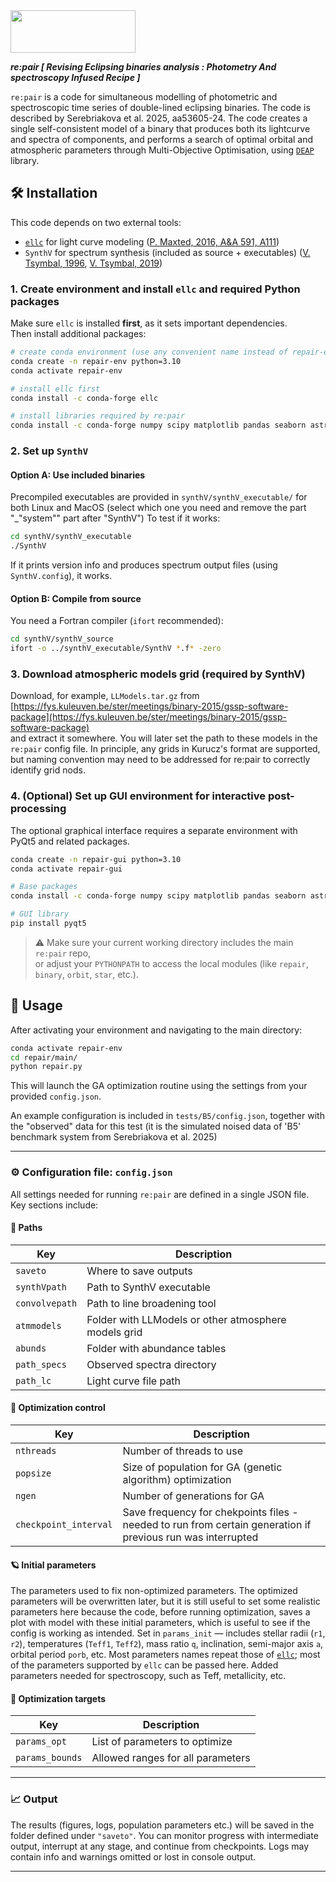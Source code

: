 

<img src="https://github.com/PraiseTheCode/repair/assets/32466853/f319ba55-fd3e-4970-a00b-2e97c19fbf28" width="200" height="68">

***re:pair [ Revising Eclipsing binaries analysis : Photometry And spectroscopy Infused Recipe ]***

`re:pair` is a code for simultaneous modelling of photometric and spectroscopic time series of double-lined eclipsing binaries. The code is described by Serebriakova et al. 2025, aa53605-24. The code creates a single self-consistent model of a binary that produces both its lightcurve and spectra of components, and performs a search of optimal orbital and atmospheric parameters through Multi-Objective Optimisation, using [`DEAP`](https://github.com/DEAP/) library.  


## 🛠 Installation

This code depends on two external tools:  
- [`ellc`](https://github.com/pmaxted/ellc) for light curve modeling ([P. Maxted, 2016, A&A 591, A111](https://www.aanda.org/articles/aa/pdf/2016/07/aa28579-16.pdf))
- `SynthV` for spectrum synthesis (included as source + executables) ([V. Tsymbal, 1996](https://articles.adsabs.harvard.edu/pdf/1996ASPC..108..198T), [V. Tsymbal, 2019](https://articles.adsabs.harvard.edu/pdf/2019ASPC..518..247T))

### 1. Create environment and install `ellc` and required Python packages

Make sure `ellc` is installed **first**, as it sets important dependencies.  
Then install additional packages:

```bash
# create conda environment (use any convenient name instead of repair-env)
conda create -n repair-env python=3.10
conda activate repair-env

# install ellc first
conda install -c conda-forge ellc

# install libraries required by re:pair
conda install -c conda-forge numpy scipy matplotlib pandas seaborn astropy deap

```

### 2. Set up `SynthV`

#### Option A: Use included binaries

Precompiled executables are provided in `synthV/synthV_executable/` for both Linux and MacOS (select which one you need and remove the part "_"system"" part after "SynthV")
To test if it works:

```bash
cd synthV/synthV_executable
./SynthV
```

If it prints version info and produces spectrum output files (using `SynthV.config`), it works.

#### Option B: Compile from source

You need a Fortran compiler (`ifort` recommended):

```bash
cd synthV/synthV_source
ifort -o ../synthV_executable/SynthV *.f* -zero
```


### 3. Download atmospheric models grid (required by SynthV)

Download, for example, `LLModels.tar.gz` from  
[https://fys.kuleuven.be/ster/meetings/binary-2015/gssp-software-package](https://fys.kuleuven.be/ster/meetings/binary-2015/gssp-software-package)  
and extract it somewhere. You will later set the path to these models in the `re:pair` config file.
In principle, any grids in Kurucz's format are supported, but naming convention may need to be addressed for re:pair to correctly identify grid nods.

### 4. (Optional) Set up GUI environment for interactive post-processing

The optional graphical interface requires a separate environment with PyQt5 and related packages.

```bash
conda create -n repair-gui python=3.10
conda activate repair-gui

# Base packages
conda install -c conda-forge numpy scipy matplotlib pandas seaborn astropy deap pillow mplcursors

# GUI library
pip install pyqt5
```

> ⚠️ Make sure your current working directory includes the main `re:pair` repo,  
> or adjust your `PYTHONPATH` to access the local modules (like `repair`, `binary`, `orbit`, `star`, etc.).



## 🚀 Usage

After activating your environment and navigating to the main directory:

```bash
conda activate repair-env
cd repair/main/
python repair.py
```

This will launch the GA optimization routine using the settings from your provided `config.json`.

An example configuration is included in `tests/B5/config.json`, together with the "observed" data for this test (it is the simulated noised data of 'B5' benchmark system from Serebriakova et al. 2025)

---


### ⚙️ Configuration file: `config.json`

All settings needed for running `re:pair` are defined in a single JSON file. Key sections include:

#### 🔧 Paths
| Key            | Description |
|----------------|-------------|
| `saveto`       | Where to save outputs |
| `synthVpath`   | Path to SynthV executable |
| `convolvepath` | Path to line broadening tool | - not needed by default (default behaviour is broadening via PyAstronomy modules)
| `atmmodels`    | Folder with LLModels or other atmosphere models grid |
| `abunds`       | Folder with abundance tables |
| `path_specs`   | Observed spectra directory | - fits files for epochs info + normalised spectra 
| `path_lc`      | Light curve file path |

#### 🧬 Optimization control
| Key               | Description |
|------------------|-------------|
| `nthreads`       | Number of threads to use |
| `popsize`        | Size of population for GA (genetic algorithm) optimization |
| `ngen`           | Number of generations for GA |
| `checkpoint_interval` | Save frequency for chekpoints files - needed to run from certain generation if previous run was interrupted |

#### 🪐 Initial parameters
The parameters used to fix non-optimized parameters. The optimized parameters will be overwritten later,  but it is still useful to set some realistic parameters here because the code, before running optimization, saves a plot with model with these initial parameters, which is useful to see if the config is working as intended.
Set in `params_init` — includes stellar radii (`r1`, `r2`), temperatures (`Teff1`, `Teff2`), mass ratio `q`, inclination, semi-major axis `a`, orbital period `porb`, etc. Most parameters names repeat those of [`ellc`](https://github.com/pmaxted/ellc); most of the parameters supported by `ellc` can be passed here. Added parameters needed for spectroscopy, such as Teff, metallicity, etc.

#### 🧠 Optimization targets
| Key            | Description |
|----------------|-------------|
| `params_opt`   | List of parameters to optimize |
| `params_bounds`| Allowed ranges for all parameters | - the code will generate a Sobol grid in these ranges to use as Generation 0 of GA optimisation.

---

### 📈 Output

The results (figures, logs, population parameters etc.) will be saved in the folder defined under `"saveto"`. You can monitor progress with intermediate output, interrupt at any stage, and continue from checkpoints. Logs may contain info and warnings omitted or lost in console output.

---
